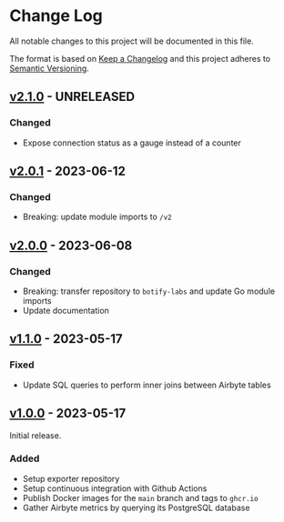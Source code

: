 # Change Log

All notable changes to this project will be documented in this file.

The format is based on [Keep a Changelog](https://keepachangelog.com/en/1.0.0/)
and this project adheres to [Semantic Versioning](https://semver.org/).

## [v2.1.0](https://github.com/botify-labs/airbyte_exporter/releases/tag/v2.1.0) - UNRELEASED

### Changed

- Expose connection status as a gauge instead of a counter


## [v2.0.1](https://github.com/botify-labs/airbyte_exporter/releases/tag/v2.0.1) - 2023-06-12

### Changed

- Breaking: update module imports to `/v2`

## [v2.0.0](https://github.com/botify-labs/airbyte_exporter/releases/tag/v2.0.0) - 2023-06-08

### Changed

- Breaking: transfer repository to `botify-labs` and update Go module imports
- Update documentation

## [v1.1.0](https://github.com/botify-labs/airbyte_exporter/releases/tag/v1.1.0) - 2023-05-17

### Fixed

- Update SQL queries to perform inner joins between Airbyte tables

## [v1.0.0](https://github.com/botify-labs/airbyte_exporter/releases/tag/v1.0.0) - 2023-05-17

Initial release.

### Added

- Setup exporter repository
- Setup continuous integration with Github Actions
- Publish Docker images for the `main` branch and tags to `ghcr.io`
- Gather Airbyte metrics by querying its PostgreSQL database
